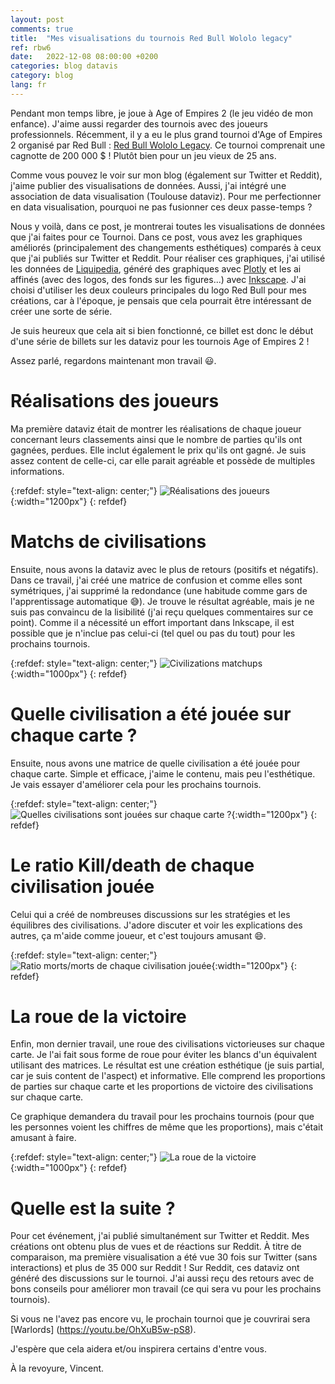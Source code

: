 ```yaml
---
layout: post
comments: true
title:  "Mes visualisations du tournois Red Bull Wololo legacy"
ref: rbw6
date:   2022-12-08 08:00:00 +0200
categories: blog datavis
category: blog
lang: fr
---
```


Pendant mon temps libre, je joue à Age of Empires 2 (le jeu vidéo de mon enfance).
J'aime aussi regarder des tournois avec des joueurs professionnels.
Récemment, il y a eu le plus grand tournoi d'Age of Empires 2 organisé par Red Bull : [Red Bull Wololo Legacy](https://www.redbull.com/int-en/events/red-bull-wololo-legacy/).
Ce tournoi comprenait une cagnotte de 200 000 $ !
Plutôt bien pour un jeu vieux de 25 ans.

Comme vous pouvez le voir sur mon blog (également sur Twitter et Reddit), j'aime publier des visualisations de données.
Aussi, j'ai intégré une association de data visualisation (Toulouse dataviz).
Pour me perfectionner en data visualisation, pourquoi ne pas fusionner ces deux passe-temps ?

Nous y voilà, dans ce post, je montrerai toutes les visualisations de données que j'ai faites pour ce Tournoi.
Dans ce post, vous avez les graphiques améliorés (principalement des changements esthétiques) comparés à ceux que j'ai publiés sur Twitter et Reddit.
Pour réaliser ces graphiques, j'ai utilisé les données de [Liquipedia](https://liquipedia.net/ageofempires/Main_Page), généré des graphiques avec [Plotly](https://plotly.com/) et les ai affinés (avec des logos, des fonds sur les figures...) avec [Inkscape](https://inkscape.org/fr/).
J'ai choisi d'utiliser les deux couleurs principales du logo Red Bull pour mes créations, car à l'époque, je pensais que cela pourrait être intéressant de créer une sorte de série.

Je suis heureux que cela ait si bien fonctionné, ce billet est donc le début d'une série de billets sur les dataviz pour les tournois Age of Empires 2 !

Assez parlé, regardons maintenant mon travail 😃.

# Réalisations des joueurs
Ma première dataviz était de montrer les réalisations de chaque joueur concernant leurs classements ainsi que le nombre de parties qu'ils ont gagnées, perdues.
Elle inclut également le prix qu'ils ont gagné. Je suis assez content de celle-ci, car elle parait agréable et possède de multiples informations.

{:refdef: style="text-align: center;"}
![Réalisations des joueurs](/assets/images/dataviz/aoe/rbw/6/rank_games.png){:width="1200px"}
{: refdef}

# Matchs de civilisations

Ensuite, nous avons la dataviz avec le plus de retours (positifs et négatifs).
Dans ce travail, j'ai créé une matrice de confusion et comme elles sont symétriques, j'ai supprimé la redondance (une habitude comme gars de l'apprentissage automatique 😅).
Je trouve le résultat agréable, mais je ne suis pas convaincu de la lisibilité (j'ai reçu quelques commentaires sur ce point).
Comme il a nécessité un effort important dans Inkscape, il est possible que je n'inclue pas celui-ci (tel quel ou pas du tout) pour les prochains tournois.

{:refdef: style="text-align: center;"}
![Civilizations matchups](/assets/images/dataviz/aoe/rbw/6/civ_vs_civ_played.png){:width="1000px"}
{: refdef}

# Quelle civilisation a été jouée sur chaque carte ?

Ensuite, nous avons une matrice de quelle civilisation a été jouée pour chaque carte.
Simple et efficace, j'aime le contenu, mais peu l'esthétique.
Je vais essayer d'améliorer cela pour les prochains tournois.

{:refdef: style="text-align: center;"}
![Quelles civilisations sont jouées sur chaque carte ?](/assets/images/dataviz/aoe/rbw/6/map_civ_played.png){:width="1200px"}
{: refdef}

# Le ratio Kill/death de chaque civilisation jouée

Celui qui a créé de nombreuses discussions sur les stratégies et les équilibres des civilisations.
J'adore discuter et voir les explications des autres, ça m'aide comme joueur, et c'est toujours amusant 😄.

{:refdef: style="text-align: center;"}
![Ratio morts/morts de chaque civilisation jouée](/assets/images/dataviz/aoe/rbw/6/civ_played.png){:width="1200px"}
{: refdef}

# La roue de la victoire

Enfin, mon dernier travail, une roue des civilisations victorieuses sur chaque carte.
Je l'ai fait sous forme de roue pour éviter les blancs d'un équivalent utilisant des matrices.
Le résultat est une création esthétique (je suis partial, car je suis content de l'aspect) et informative.
Elle comprend les proportions de parties sur chaque carte et les proportions de victoire des civilisations sur chaque carte.

Ce graphique demandera du travail pour les prochains tournois (pour que les personnes voient les chiffres de même que les proportions), mais c'était amusant à faire.

{:refdef: style="text-align: center;"}
![La roue de la victoire](/assets/images/dataviz/aoe/rbw/6/wheel.png){:width="1000px"}
{: refdef}

# Quelle est la suite ?

Pour cet événement, j'ai publié simultanément sur Twitter et Reddit.
Mes créations ont obtenu plus de vues et de réactions sur Reddit.
À titre de comparaison, ma première visualisation a été vue 30 fois sur Twitter (sans interactions) et plus de 35 000 sur Reddit !
Sur Reddit, ces dataviz ont généré des discussions sur le tournoi. J'ai aussi reçu des retours avec de bons conseils pour améliorer mon travail (ce qui sera vu pour les prochains tournois).

Si vous ne l'avez pas encore vu, le prochain tournoi que je couvrirai sera [Warlords] (https://youtu.be/OhXuB5w-pS8).

J'espère que cela aidera et/ou inspirera certains d'entre vous.

À la revoyure, Vincent.
